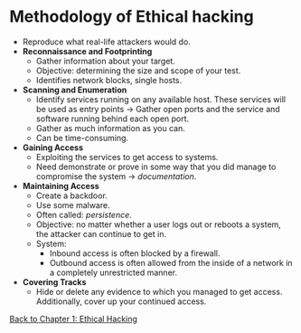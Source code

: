 # Methodology of Ethical hacking

- Reproduce what real-life attackers would do.
- **Reconnaissance and Footprinting**
	- Gather information about your target.
	- Objective: determining the size and scope of your test.
	- Identifies network blocks, single hosts.
- **Scanning and Enumeration**
	- Identify services running on any available host. These services will be used as entry points -> Gather open ports and the service and software running behind each open port.
	- Gather as much information as you can.
	- Can be time-consuming.
- **Gaining Access**
	- Exploiting the services to get access to systems.
	- Need demonstrate or prove in some way that you did manage to compromise the system -> *documentation*.
- **Maintaining Access**
	- Create a backdoor.
	- Use some malware.
	- Often called: *persistence*.
	- Objective: no matter whether a user logs out or reboots a system, the attacker can continue to get in.
	- System:
		- Inbound access is often blocked by a firewall.
		- Outbound access is often allowed from the inside of a network in a completely unrestricted manner.
- **Covering Tracks**
	- Hide or delete any evidence to which you managed to get access. Additionally, cover up your continued access.

[Back to Chapter 1: Ethical Hacking](my-ceh-v12-notes.md#chapter%201%20ethical%20hacking)